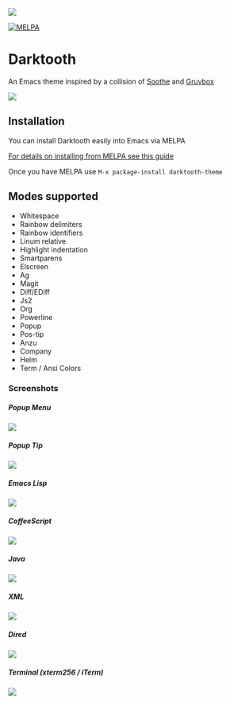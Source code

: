 ![](darktooth-java.png)

[![MELPA](http://melpa.org/packages/darktooth-theme-badge.svg)](http://melpa.org/#/darktooth-theme)

# Darktooth

An Emacs theme inspired by a collision of [Soothe][soothe] and [Gruvbox][gruvbox]

![](darktooth-vera.png)

## Installation

You can install Darktooth easily into Emacs via MELPA

[For details on installing from MELPA see this guide](http://melpa.org/#/getting-started)

Once you have MELPA use `M-x package-install darktooth-theme`

## Modes supported

- Whitespace
- Rainbow delimiters
- Rainbow identifiers
- Linum relative
- Highlight indentation
- Smartparens
- Elscreen
- Ag
- Magit
- Diff/EDiff
- Js2
- Org
- Powerline
- Popup
- Pos-tip
- Anzu
- Company
- Helm
- Term / Ansi Colors

### Screenshots

##### Popup Menu

![](darktooth-popup-menu.png)

##### Popup Tip

![](darktooth-popup-tip.png)

##### Emacs Lisp

![](darktooth-emacslisp.png)

##### CoffeeScript

![](darktooth-coffee.png)

##### Java

![](darktooth-java.png)

##### XML

![](darktooth-xml.png)

##### Dired

![](darktooth-dired.png)

##### Terminal (xterm256 / iTerm)

![](darktooth-terminal.png)

[gruvbox]: https://github.com/Greduan/emacs-theme-gruvbox
[soothe]: https://github.com/emacsfodder/emacs-soothe-theme
